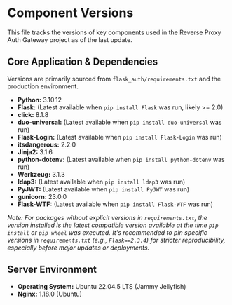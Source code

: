 # Component Versions

This file tracks the versions of key components used in the Reverse Proxy Auth Gateway project as of the last update.

## Core Application & Dependencies

Versions are primarily sourced from `flask_auth/requirements.txt` and the production environment.

*   **Python:** 3.10.12
*   **Flask:** (Latest available when `pip install Flask` was run, likely >= 2.0)
*   **click:** 8.1.8
*   **duo-universal:** (Latest available when `pip install duo-universal` was run)
*   **Flask-Login:** (Latest available when `pip install Flask-Login` was run)
*   **itsdangerous:** 2.2.0
*   **Jinja2:** 3.1.6
*   **python-dotenv:** (Latest available when `pip install python-dotenv` was run)
*   **Werkzeug:** 3.1.3
*   **ldap3:** (Latest available when `pip install ldap3` was run)
*   **PyJWT:** (Latest available when `pip install PyJWT` was run)
*   **gunicorn:** 23.0.0
*   **Flask-WTF:** (Latest available when `pip install Flask-WTF` was run)

*Note: For packages without explicit versions in `requirements.txt`, the version installed is the latest compatible version available at the time `pip install` or `pip wheel` was executed. It's recommended to pin specific versions in `requirements.txt` (e.g., `Flask==2.3.4`) for stricter reproducibility, especially before major updates or deployments.*

## Server Environment

*   **Operating System:** Ubuntu 22.04.5 LTS (Jammy Jellyfish)
*   **Nginx:** 1.18.0 (Ubuntu) 